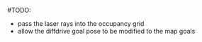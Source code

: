 #TODO:
* pass the laser rays into the occupancy grid
* allow the diffdrive goal pose to be modified to the map goals
